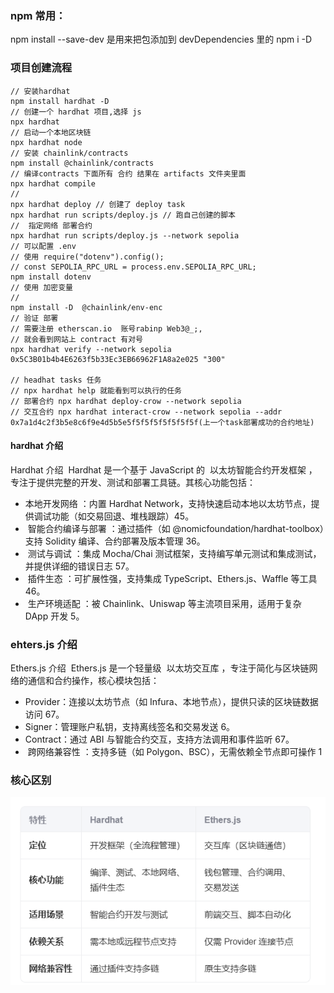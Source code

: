 ### npm 常用：

npm install --save-dev 是用来把包添加到 devDependencies 里的
npm i -D

### 项目创建流程

```
// 安装hardhat
npm install hardhat -D
// 创建一个 hardhat 项目,选择 js
npx hardhat
// 启动一个本地区块链
npx hardhat node
// 安装 chainlink/contracts
npm install @chainlink/contracts
// 编译contracts 下面所有 合约 结果在 artifacts 文件夹里面
npx hardhat compile
//
npx hardhat deploy // 创建了 deploy task
npx hardhat run scripts/deploy.js // 跑自己创建的脚本
//  指定网络 部署合约
npx hardhat run scripts/deploy.js --network sepolia
// 可以配置 .env
// 使用 require("dotenv").config();
// const SEPOLIA_RPC_URL = process.env.SEPOLIA_RPC_URL;
npm install dotenv
// 使用 加密变量
//
npm install -D  @chainlink/env-enc
// 验证 部署
// 需要注册 etherscan.io  账号rabinp Web3@_;,
// 就会看到网站上 contract 有对号
npx hardhat verify --network sepolia  0x5C3B01b4b4E6263f5b33Ec3EB66962F1A8a2e025 "300"

// headhat tasks 任务
// npx hardhat help 就能看到可以执行的任务
// 部署合约 npx hardhat deploy-crow --network sepolia
// 交互合约 npx hardhat interact-crow --network sepolia --addr 0x7a1d4c2f3b5e8c6f9e4d5b5e5f5f5f5f5f5f5f5f(上一个task部署成功的合约地址)
```

#### hardhat 介绍

‌Hardhat 介绍 ‌
Hardhat 是一个基于 JavaScript 的 ‌ 以太坊智能合约开发框架 ‌，专注于提供完整的开发、测试和部署工具链。其核心功能包括：

- 本地开发网络 ‌：内置 Hardhat Network，支持快速启动本地以太坊节点，提供调试功能（如交易回退、堆栈跟踪）‌45。
- ‌ 智能合约编译与部署 ‌：通过插件（如 @nomicfoundation/hardhat-toolbox）支持 Solidity 编译、合约部署及版本管理 ‌36。
- ‌ 测试与调试 ‌：集成 Mocha/Chai 测试框架，支持编写单元测试和集成测试，并提供详细的错误日志 ‌57。
- ‌ 插件生态 ‌：可扩展性强，支持集成 TypeScript、Ethers.js、Waffle 等工具 ‌46。
- ‌ 生产环境适配 ‌：被 Chainlink、Uniswap 等主流项目采用，适用于复杂 DApp 开发 ‌5。

### ehters.js 介绍

Ethers.js 介绍 ‌
Ethers.js 是一个轻量级 ‌ 以太坊交互库 ‌，专注于简化与区块链网络的通信和合约操作，核心模块包括：

- ‌Provider‌：连接以太坊节点（如 Infura、本地节点），提供只读的区块链数据访问 ‌67。
- ‌Signer‌：管理账户私钥，支持离线签名和交易发送 ‌6。
- ‌Contract‌：通过 ABI 与智能合约交互，支持方法调用和事件监听 ‌67。
- ‌ 跨网络兼容性 ‌：支持多链（如 Polygon、BSC），无需依赖全节点即可操作 ‌1

### 核心区别

![4-1.png](./readme/hardhat-ehters.png)
